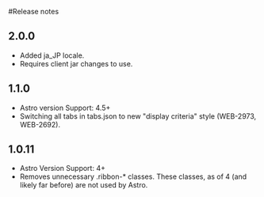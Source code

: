 #Release notes

## 2.0.0
* Added ja_JP locale.
* Requires client jar changes to use.

## 1.1.0
* Astro version Support: 4.5+
* Switching all tabs in tabs.json to new "display criteria" style (WEB-2973, WEB-2692).

## 1.0.11
* Astro Version Support: 4+
* Removes unnecessary .ribbon-* classes.  These classes, as of 4 (and likely far before) are not used by Astro.
